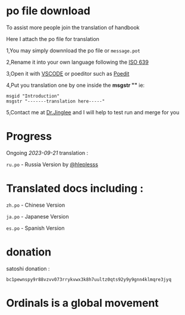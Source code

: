 # po file download

To assist more people join the translation of handbook

Here I attach the po file for translation

1,You may simply downnload the po file or `message.pot`

2,Rename it into your own language following the [ISO 639](https://en.wikipedia.org/wiki/List_of_ISO_639-1_codes)

3,Open it with [VSCODE](https://code.visualstudio.com/) or poeditor such as [Poedit](https://poedit.net/)

4,Put you translation one by one inside the **msgstr ""** ie:

```
msgid "Introduction"
msgstr "-------translation here-----"
```

5,Contact me at [Dr.Jinglee](https://twitter.com/ordjingle) and I will help to test run and merge for you

# Progress

Ongoing *2023-09-21* translation :

`ru.po`  - Russia Version by [@hleplesss](https://twitter.com/hleplesss)

# Translated docs including :

`zh.po` - Chinese Version

`ja.po` - Japanese Version

`es.po` - Spanish Version

# donation
satoshi donation : 
```
bc1pewnspy9r88vzvv073rrykvwx3k8h7uultz0qts92y9y9gnn4klmqre3jyq
```
# Ordinals is a global movement
